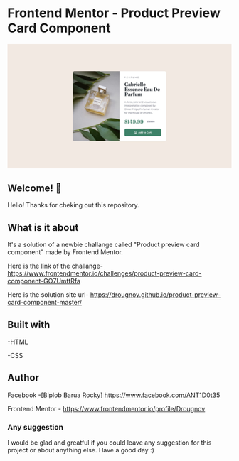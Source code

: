 # Frontend Mentor - Product Preview Card Component

![Design preview for product preview card component](./design/desktop-design.jpg)

## Welcome! 👋

Hello! Thanks for cheking out this repository.

## What is it about

It's a solution of a newbie challange called "Product preview card component" made by Frontend Mentor.

Here is the link of the challange-
<https://www.frontendmentor.io/challenges/product-preview-card-component-GO7UmttRfa>

Here is the solution site url-
<https://drougnov.github.io/product-preview-card-component-master/>

## Built with

-HTML

-CSS

## Author

Facebook -[Biplob Barua Rocky] <https://www.facebook.com/ANT1D0t35>

Frontend Mentor - <https://www.frontendmentor.io/profile/Drougnov>

### Any suggestion

I would be glad and greatful if you could leave any suggestion for this project or about anything else. Have a good day :)
